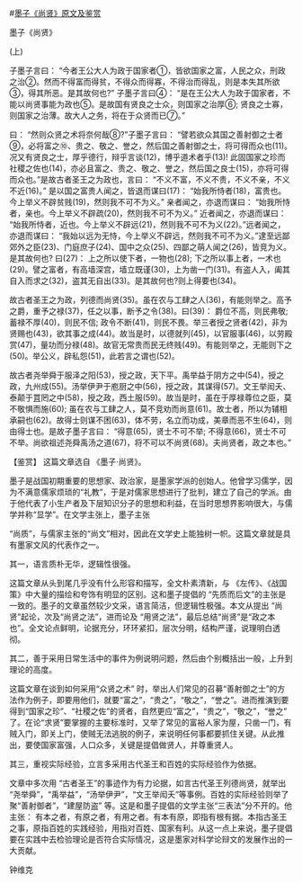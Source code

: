 #[墨子《尚贤》原文及鉴赏](https://www.vrrw.net/wx/10136.html)

墨子《尚贤》

(上)

子墨子言曰： “今者王公大人为政于国家者①，皆欲国家之富，人民之众，刑政之治②。然而不得富而得贫，不得众而得寡，不得治而得乱，则是本失其所欲③，得其所恶。是其故何也?” 子墨子言曰④： “是在王公大人为政于国家者，不能以尚贤事能为政也⑤。是故国有贤良之士众，则国家之治厚⑥; 贤良之士寡，则国家之治薄。故大人之务，将在于众贤而已⑦。”

曰： “然则众贤之术将奈何哉⑧?”子墨子言曰： “譬若欲众其国之善射御之士者⑨，必将富之⑩、贵之、敬之、誉之，然后国之善射御之士，将可得而众也(11)。况又有贤良之士，厚乎德行，辩乎言谈(12)，博乎道术者乎(13)! 此固国家之珍而社稷之佐也(14)，亦必且富之、贵之、敬之、誉之，然后国之良士(15)，亦将可得而众也。”是故古者圣王之为政也，言曰： “不义不富，不义不贵，不义不亲，不义不近(16)。” 是以国之富贵人闻之，皆退而谋曰(17)： “始我所恃者(18)，富贵也。今上举义不辟贫贱(19)，然则我不可不为义。” 亲者闻之，亦退而谋曰： “始我所恃者，亲也。今上举义不辟疏(20)，然则我不可不为义。” 近者闻之，亦退而谋曰： “始我所恃者，近也。今上举义不辟远(21)，然则我不可不为义(22)。”远者闻之，亦退而谋曰： “我始以远为无恃，今上举义不辟远，然则我不可不为义。”逮至远鄙郊外之臣(23)、门庭庶子(24)、国中之众(25)、四鄙之萌人闻之(26)，皆竞为义。是其故何也? 曰(27)： 上之所以使下者，一物也(28); 下之所以事上者，一术也(29)。譬之富者，有高墙深宫，墙立既谨(30)，上为凿一门(31)。有盗人入，阖其自入而求之(32)，盗其无自出(33)。是其故何也?则上得要也(34)。

故古者圣王之为政，列德而尚贤(35)。虽在农与工肆之人(36)，有能则举之。高予之爵，重予之禄(37)，任之以事，断予之令(38)。曰(39)： 爵位不高，则民弗敬; 蓄禄不厚(40)，则民不信; 政令不断(41)，则民不畏。举三者授之贤者(42)，非为贤赐也(43)，欲其事之成(44)。故当是时，以德就列(45)，以官服事(46)，以劳殿赏(47)，量功而分禄(48)。故官无常贵而民无终贱(49)。有能则举之，无能则下之(50)。举公义，辟私怨(51)，此若言之谓也(52)。

故古者尧举舜于服泽之阳(53)，授之政，天下平。禹举益于阴方之中(54)，授之政，九州成(55)。汤举伊尹于庖厨之中(56)，授之政，其谋得(57)。文王举闳夭、泰颠于罝罔之中(58)，授之政，西土服(59)。故当是时，虽在于厚禄尊位之臣，莫不敬惧而施(60); 虽在农与工肆之人，莫不竞劝而尚意(61)。故士者，所以为辅相承嗣也(62)。故得士则谋不困(63)，体不劳，名立而功成，美章而恶不生(64)，则由得士也。是故子墨子言曰： “得意(65)，贤士不可不举; 不得意(66)，贤士不可不举。尚欲祖述尧舜禹汤之道(67)，将不可以不尚贤(68)。夫尚贤者，政之本也。”



【鉴赏】 这篇文章选自 《墨子·尚贤》。

墨子是战国初期重要的思想家、政治家，是墨家学派的创始人。他曾学习儒学，因为不满意儒家烦琐的“礼教”，于是对儒家思想进行了批判，建立了自己的学派。由于他代表了小生产者及下层知识分子的思想和利益，在当时思想界影响很大，与儒学并称“显学”。在文学主张上，墨子主张

“尚质”，与儒家主张的“尚文”相对，因此在文学史上能独树一帜。这篇文章就是具有墨家文风的代表作之一。

其一，语言质朴无华，逻辑性很强。

这篇文章从头到尾几乎没有什么形容和描写，全文朴素清新，与 《左传》、《战国策》中大量的描绘和夸饰有明显的区别。这和墨子提倡的 “先质而后文”的主张是一致的。墨子的文章虽然较少文采，语言简洁，但逻辑性极强。本文从提出 “尚贤”起论，次及“尚贤之法”，进而论及 “用贤之法”，最后总结“尚贤”是“政之本也”。全文论点鲜明，论据充分，环环紧扣，层次分明，结构严谨，说理明白透彻。

其二，善于采用日常生活中的事件为例说明问题，然后由个别概括出一般，上升到理论的高度。

这篇文章在谈到如何采用“众贤之术” 时，举出人们常见的召募“善射御之士”的方法作为例子，即要用他们，就要“富之”，“贵之”，“敬之”，“誉之”。进而推演到要得到“国家之珍”、“社稷之佐”的贤者，自然更应“富之”，“贵之”，“敬之”，“誉之” 了。在论“求贤”要掌握的主要标准时，又举了常见的富裕人家为屋，只凿一门，有贼入门，即关上门，使贼无法逃脱的例子，来说明任何事都要抓住关键。从此推出，要使国家富强，人口众多，关键是提倡做贤人，并尊重贤人。

其三，重视实际经验，立言多采用古代圣王和百姓的实际经验作为依据。

文章中多次用 “古者圣王”的事迹作为有力论据，如言古代圣王列德尚贤，就举出 “尧举舜”，“禹举益”，“汤举伊尹”，“文王举闳夭”等事例。百姓的实际经验则举了聚“善射御者”，“建屋防盗” 等。这是和墨子提倡的文学主张“三表法”分不开的。他主张： 有本之者，有原之者，有用之者。有本有原，即指有根有据。本指古圣王之事，原指百姓的实践经验，用指对百姓、国家有利。从这一点上来说，墨子提倡要在实践中去检验理论是否符合实际情况，这是墨家对科学论辩文的发展作出的一大贡献。

钟维克

